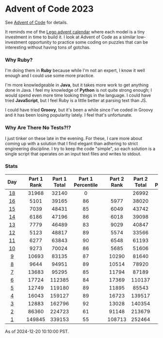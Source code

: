 # Advent of Code 2023

See [Advent of Code](https://adventofcode.com/2023/) for details.

It reminds me of the
[Lego advent calendar](https://www.lego.com/en-us/holiday-gifts/advent-calendars)
where each model is a tiny investment in time to build it.  I look at Advent of
Code as a similar low-investment opportunity to practice some coding on puzzles
that can be interesting without having tons of gotchas.

### Why Ruby?

I'm doing them in **Ruby** because while I'm not an expert, I know it well
enough and I could use some more practice.

I'm more knowledgeable in **Java**, but it takes more work to get anything done
in Java.  I feel my knowledge of **Python** is not quite strong enough; I would
spend even more time looking things in the language.  I could have tried
**JavaScript**, but I feel Ruby is a little better at parsing text than JS.

I could have tried **Groovy**, but it's been a while since I've coded in Groovy
and it has been losing popularity lately.  I feel that's unfortunate.

### Why Are There No Tests?!?

I just tinker on these late in the evening.  For these, I care more about coming
up with a solution that I find elegant than adhering to strict engineering
discipline.  I try to keep the code "simple", so each solution is a single
script that operates on an input text files and writes to stdout.

### Stats

|     Day     |  | Part 1 Rank | Part 1 Total | Part 1 Percentile |  | Part 2 Rank | Part 2 Total | Part 2 Percentile |
|:-----------:|--|:-----------:|:------------:|:-----------------:|--|:-----------:|:------------:|:-----------------:|
| [18](day18) |  |    31968    |    32140     |         0         |  |             |    26992     |         0         |
| [16](day16) |  |    5101     |    39165     |        86         |  |    5977     |    38020     |        84         |
| [15](day15) |  |    7039     |    48431     |        85         |  |    6049     |    43742     |        86         |
| [14](day14) |  |    6186     |    47196     |        86         |  |    6018     |    39098     |        84         |
| [13](day13) |  |    7779     |    46489     |        83         |  |    9029     |    40847     |        77         |
| [12](day12) |  |    5123     |    48817     |        89         |  |    5574     |    33566     |        83         |
| [11](day11) |  |    6277     |    63843     |        90         |  |    6548     |    61193     |        89         |
| [10](day10) |  |    9273     |    70024     |        86         |  |    5685     |    51606     |        88         |
| [9](day09)  |  |    10693    |    83135     |        87         |  |    10290    |    81640     |        87         |
| [8](day08)  |  |    9644     |    94951     |        89         |  |    10514    |    78920     |        86         |
| [7](day07)  |  |    13683    |    95295     |        85         |  |    11794    |    87189     |        86         |
| [6](day06)  |  |    17724    |    112385    |        84         |  |    17369    |    110137    |        84         |
| [5](day05)  |  |    12749    |    119180    |        89         |  |    11895    |    85543     |        86         |
| [4](day04)  |  |    16043    |    159127    |        89         |  |    16723    |    139517    |        88         |
| [3](day03)  |  |    12883    |    162796    |        92         |  |    13028    |    140354    |        90         |
| [2](day02)  |  |    86360    |    224723    |        61         |  |    91148    |    213679    |        57         |
| [1](day01)  |  |   149845    |    339153    |        55         |  |   108713    |    252464    |        56         |

As of 2024-12-20 10:10:00 PST.
